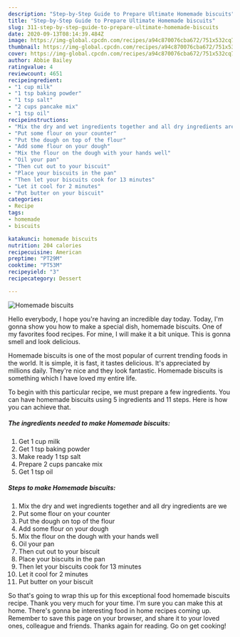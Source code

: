 ```yaml
---
description: "Step-by-Step Guide to Prepare Ultimate Homemade biscuits"
title: "Step-by-Step Guide to Prepare Ultimate Homemade biscuits"
slug: 311-step-by-step-guide-to-prepare-ultimate-homemade-biscuits
date: 2020-09-13T08:14:39.484Z
image: https://img-global.cpcdn.com/recipes/a94c870076cba672/751x532cq70/homemade-biscuits-recipe-main-photo.jpg
thumbnail: https://img-global.cpcdn.com/recipes/a94c870076cba672/751x532cq70/homemade-biscuits-recipe-main-photo.jpg
cover: https://img-global.cpcdn.com/recipes/a94c870076cba672/751x532cq70/homemade-biscuits-recipe-main-photo.jpg
author: Abbie Bailey
ratingvalue: 4
reviewcount: 4651
recipeingredient:
- "1 cup milk"
- "1 tsp baking powder"
- "1 tsp salt"
- "2 cups pancake mix"
- "1 tsp oil"
recipeinstructions:
- "Mix the dry and wet ingredients together and all dry ingredients are we"
- "Put some flour on your counter"
- "Put the dough on top of the flour"
- "Add some flour on your dough"
- "Mix the flour on the dough with your hands well"
- "Oil your pan"
- "Then cut out to your biscuit"
- "Place your biscuits in the pan"
- "Then let your biscuits cook for 13 minutes"
- "Let it cool for 2 minutes"
- "Put butter on your biscuit"
categories:
- Recipe
tags:
- homemade
- biscuits

katakunci: homemade biscuits 
nutrition: 204 calories
recipecuisine: American
preptime: "PT29M"
cooktime: "PT53M"
recipeyield: "3"
recipecategory: Dessert

---
```



![Homemade biscuits](https://img-global.cpcdn.com/recipes/a94c870076cba672/751x532cq70/homemade-biscuits-recipe-main-photo.jpg)

Hello everybody, I hope you're having an incredible day today. Today, I'm gonna show you how to make a special dish, homemade biscuits. One of my favorites food recipes. For mine, I will make it a bit unique. This is gonna smell and look delicious.



Homemade biscuits is one of the most popular of current trending foods in the world. It is simple, it is fast, it tastes delicious. It's appreciated by millions daily. They're nice and they look fantastic. Homemade biscuits is something which I have loved my entire life.


To begin with this particular recipe, we must prepare a few ingredients. You can have homemade biscuits using 5 ingredients and 11 steps. Here is how you can achieve that.

<!--inarticleads1-->

##### The ingredients needed to make Homemade biscuits:

1. Get 1 cup milk
1. Get 1 tsp baking powder
1. Make ready 1 tsp salt
1. Prepare 2 cups pancake mix
1. Get 1 tsp oil




<!--inarticleads2-->

##### Steps to make Homemade biscuits:

1. Mix the dry and wet ingredients together and all dry ingredients are we
1. Put some flour on your counter
1. Put the dough on top of the flour
1. Add some flour on your dough
1. Mix the flour on the dough with your hands well
1. Oil your pan
1. Then cut out to your biscuit
1. Place your biscuits in the pan
1. Then let your biscuits cook for 13 minutes
1. Let it cool for 2 minutes
1. Put butter on your biscuit




So that's going to wrap this up for this exceptional food homemade biscuits recipe. Thank you very much for your time. I'm sure you can make this at home. There's gonna be interesting food in home recipes coming up. Remember to save this page on your browser, and share it to your loved ones, colleague and friends. Thanks again for reading. Go on get cooking!
